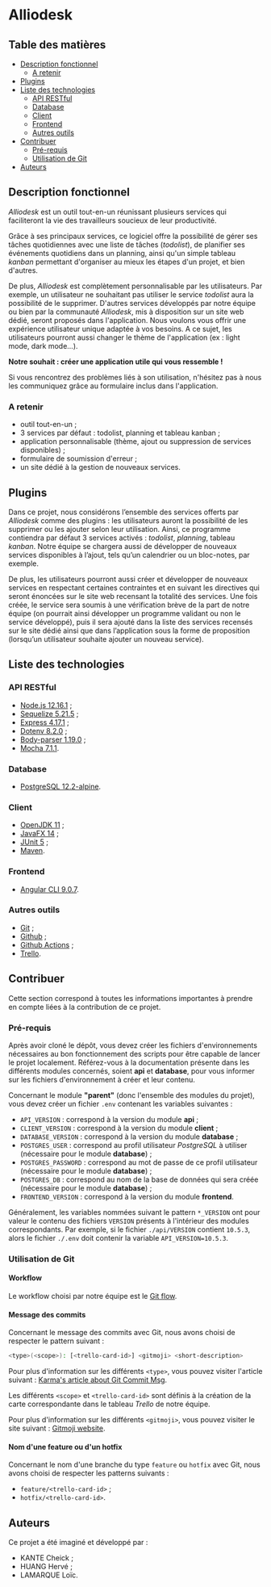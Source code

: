 # Alliodesk


## Table des matières

- [Description fonctionnel](#description-fonctionnel)
    - [A retenir](#a-retenir)
- [Plugins](#plugins)
- [Liste des technologies](#liste-des-technologies)
    - [API RESTful](#api-restful)
    - [Database](#database)
    - [Client](#client)
    - [Frontend](#frontend)
    - [Autres outils](#autres-outils)
- [Contribuer](#contribuer)
    - [Pré-requis](#pre-requis)
    - [Utilisation de Git](#utilisation-de-git)
- [Auteurs](#auteurs)


## Description fonctionnel

*Alliodesk* est un outil tout-en-un réunissant plusieurs services qui faciliteront
la vie des travailleurs soucieux de leur productivité.

Grâce à ses principaux services, ce logiciel offre la possibilité de gérer ses
tâches quotidiennes avec une liste de tâches (*todolist*), de planifier ses événements
quotidiens dans un planning, ainsi qu'un simple tableau *kanban* permettant
d'organiser au mieux les étapes d'un projet, et bien d'autres.

De plus, *Alliodesk* est complètement personnalisable par les utilisateurs. 
Par exemple, un utilisateur ne souhaitant pas utiliser le service *todolist* aura 
la possibilité de le supprimer. 
D'autres services développés par notre équipe ou bien par la communauté *Alliodesk*, 
mis à disposition sur un site web dédié, seront proposés dans l'application. 
Nous voulons vous offrir une expérience utilisateur unique adaptée 
à vos besoins. 
A ce sujet, les utilisateurs pourront aussi changer le thème de l'application 
(ex : light mode, dark mode...).

**Notre souhait : créer une application utile qui vous ressemble !**

Si vous rencontrez des problèmes liés à son utilisation, n'hésitez pas à nous 
les communiquez grâce au formulaire inclus dans l'application.


### A retenir

- outil tout-en-un ;
- 3 services par défaut : todolist, planning et tableau kanban ;
- application personnalisable (thème, ajout ou suppression de services disponibles) ;
- formulaire de soumission d'erreur ;
- un site dédié à la gestion de nouveaux services.


## Plugins

Dans ce projet, nous considérons l’ensemble des services offerts par *Alliodesk* comme 
des plugins : les utilisateurs auront la possibilité de les supprimer ou les ajouter 
selon leur utilisation. Ainsi, ce programme contiendra par défaut 3 services activés : 
*todolist*, *planning*, tableau *kanban*. 
Notre équipe se chargera aussi de développer de nouveaux services disponibles à l’ajout, 
tels qu’un calendrier ou un bloc-notes, par exemple.

De plus, les utilisateurs pourront aussi créer et développer de nouveaux services en 
respectant certaines contraintes et en suivant les directives qui seront énoncées sur 
le site web recensant la totalité des services. 
Une fois créée, le service sera soumis à une vérification brève de la part de notre 
équipe (on pourrait ainsi développer un programme validant ou non le service développé), 
puis il sera ajouté dans la liste des services recensés sur le site dédié ainsi que 
dans l’application sous la forme de proposition (lorsqu’un utilisateur souhaite ajouter 
un nouveau service).


## Liste des technologies


### API RESTful

- [Node.js 12.16.1](https://nodejs.org/en/) ;
- [Sequelize 5.21.5](https://www.npmjs.com/package/sequelize/v/5.21.5) ;
- [Express 4.17.1](https://www.npmjs.com/package/express/v/4.17.1) ;
- [Dotenv 8.2.0](https://www.npmjs.com/package/dotenv/v/8.2.0) ;
- [Body-parser 1.19.0](https://www.npmjs.com/package/body-parser/v/1.19.0) ;
- [Mocha 7.1.1](https://www.npmjs.com/package/mocha/v/7.1.1).


### Database

- [PostgreSQL 12.2-alpine](https://hub.docker.com/_/postgres).


### Client

- [OpenJDK 11](https://adoptopenjdk.net/?variant=openjdk11&jvmVariant=hotspot) ;
- [JavaFX 14](https://openjfx.io/) ;
- [JUnit 5](https://junit.org/junit5/) ;
- [Maven](https://maven.apache.org/).


### Frontend

- [Angular CLI 9.0.7](https://www.npmjs.com/package/@angular/cli/v/9.0.7).


### Autres outils

- [Git](https://git-scm.com/) ;
- [Github](https://github.com/) ;
- [Github Actions](https://github.com/features/actions) ;
- [Trello](https://trello.com/fr).


## Contribuer

Cette section correspond à toutes les informations importantes à prendre en
compte liées à la contribution de ce projet.

### Pré-requis


Après avoir cloné le dépôt, vous devez créer les fichiers d'environnements nécessaires 
au bon fonctionnement des scripts pour être capable de lancer le projet localement.
Référez-vous à la documentation présente dans les différents modules concernés, soient
**api** et **database**, pour vous informer sur les fichiers d'environnement à créer
et leur contenu.

Concernant le module **"parent"** (donc l'ensemble des modules du projet), vous devez
créer un fichier `.env` contenant les variables suivantes :
- `API_VERSION` : correspond à la version du module **api** ;
- `CLIENT_VERSION` : correspond à la version du module **client** ;
- `DATABASE_VERSION` : correspond à la version du module **database** ;
- `POSTGRES_USER` : correspond au profil utilisateur *PostgreSQL* à utiliser (nécessaire 
pour le module **database**) ;
- `POSTGRES_PASSWORD` : correspond au mot de passe de ce profil utilisateur (nécessaire 
pour le module **database**) ;
- `POSTGRES_DB` : correspond au nom de la base de données qui sera créée (nécessaire 
pour le module **database**) ;
- `FRONTEND_VERSION` : correspond à la version du module **frontend**.

Généralement, les variables nommées suivant le pattern `*_VERSION` ont pour valeur le
contenu des fichiers `VERSION` présents à l'intérieur des modules correspondants.
Par exemple, si le fichier `./api/VERSION` contient `10.5.3`, alors le fichier
`./.env` doit contenir la variable `API_VERSION=10.5.3`.


### Utilisation de Git


#### Workflow

Le workflow choisi par notre équipe est le 
[Git flow](https://nvie.com/posts/a-successful-git-branching-model/).


#### Message des commits

Concernant le message des commits avec Git, nous avons choisi de respecter
le pattern suivant :

```bash
<type>(<scope>): [<trello-card-id>] <gitmoji> <short-description>
```

Pour plus d'information sur les différents `<type>`,
vous pouvez visiter l'article suivant : 
[Karma's article about Git Commit Msg](http://karma-runner.github.io/4.0/dev/git-commit-msg.html).

Les différents `<scope>` et `<trello-card-id>` sont définis à la création de la carte
correspondante dans le tableau *Trello* de notre équipe.

Pour plus d'information sur les différents `<gitmoji>`,
vous pouvez visiter le site suivant : 
[Gitmoji website](https://gitmoji.carloscuesta.me/).


#### Nom d'une feature ou d'un hotfix

Concernant le nom d'une branche du type `feature` ou `hotfix` avec Git, nous avons
choisi de respecter les patterns suivants :
- `feature/<trello-card-id>` ;
- `hotfix/<trello-card-id>`.


## Auteurs

Ce projet a été imaginé et développé par :
- KANTE Cheick ;
- HUANG Hervé ;
- LAMARQUE Loïc.

